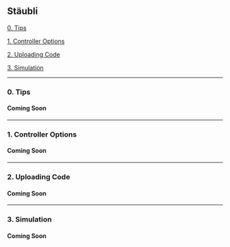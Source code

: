 ## Stäubli

[0. Tips](#0-tips)

[1. Controller Options](#1-controller-options)

[2. Uploading Code](#2-uploading-code)

[3. Simulation](#3-simulation)

---
### 0. Tips
#### Coming Soon

---
### 1. Controller Options
#### Coming Soon

---
### 2. Uploading Code
#### Coming Soon

---
### 3. Simulation
#### Coming Soon